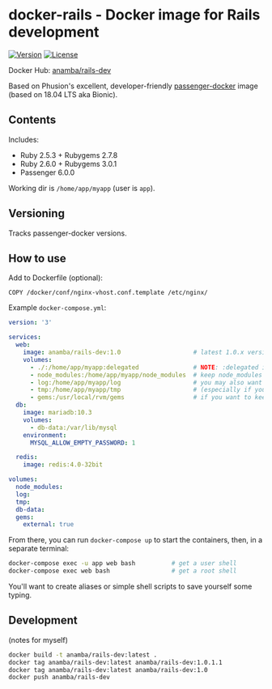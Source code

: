 # docker-rails - Docker image for Rails development

[![Version](https://img.shields.io/github/tag/anamba/docker-rails.svg?maxAge=360)](https://github.com/anamba/docker-rails/releases/latest)
[![License](https://img.shields.io/github/license/anamba/docker-rails.svg)](https://github.com/anamba/docker-rails/blob/master/LICENSE)

Docker Hub: [anamba/rails-dev](https://hub.docker.com/r/anamba/rails-dev/)

Based on Phusion's excellent, developer-friendly [passenger-docker](https://github.com/phusion/passenger-docker) image (based on 18.04 LTS aka Bionic).

## Contents

Includes:

* Ruby 2.5.3 + Rubygems 2.7.8
* Ruby 2.6.0 + Rubygems 3.0.1
* Passenger 6.0.0

Working dir is `/home/app/myapp` (user is `app`).

## Versioning

Tracks passenger-docker versions.

## How to use

Add to Dockerfile (optional):
```
COPY /docker/conf/nginx-vhost.conf.template /etc/nginx/
```

Example `docker-compose.yml`:
```yaml
version: '3'

services:
  web:
    image: anamba/rails-dev:1.0                    # latest 1.0.x version
    volumes:
      - ./:/home/app/myapp:delegated               # NOTE: :delegated is a Docker for Mac feature
      - node_modules:/home/app/myapp/node_modules  # keep node_modules off your local filesystem
      - log:/home/app/myapp/log                    # you may also want to keep log and tmp in volumes
      - tmp:/home/app/myapp/tmp                    # (especially if your working copy is in Dropbox, etc.)
      - gems:/usr/local/rvm/gems                   # if you want to keep a single gem cache
  db:
    image: mariadb:10.3
    volumes:
      - db-data:/var/lib/mysql
    environment:
      MYSQL_ALLOW_EMPTY_PASSWORD: 1

  redis:
    image: redis:4.0-32bit

volumes:
  node_modules:
  log:
  tmp:
  db-data:
  gems:
    external: true
```

From there, you can run `docker-compose up` to start the containers, then, in a separate terminal:
```bash
docker-compose exec -u app web bash          # get a user shell
docker-compose exec web bash                 # get a root shell
```

You'll want to create aliases or simple shell scripts to save yourself some typing.

## Development

(notes for myself)

```bash
docker build -t anamba/rails-dev:latest .
docker tag anamba/rails-dev:latest anamba/rails-dev:1.0.1.1
docker tag anamba/rails-dev:latest anamba/rails-dev:1.0
docker push anamba/rails-dev
```

